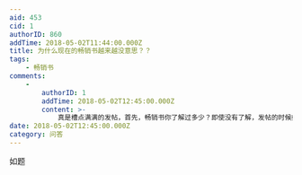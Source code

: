 ```yaml
---
aid: 453
cid: 1
authorID: 860
addTime: 2018-05-02T11:44:00.000Z
title: 为什么现在的畅销书越来越没意思？？
tags:
    - 畅销书
comments:
    -
        authorID: 1
        addTime: 2018-05-02T12:45:00.000Z
        content: >-
            真是槽点满满的发帖，首先，畅销书你了解过多少？即使没有了解，发帖的时候好歹列一些吧。其次，“越来越没意思”，是你的个人感受，你是想表达市面上的畅销书都不符合你的口味吗？骚年，有空多逛逛书店，少发点感慨。
date: 2018-05-02T12:45:00.000Z
category: 问答
---
```


如题
